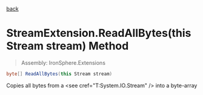 ﻿

[back](/IronSphere.Extensions/types/StreamExtension)

# StreamExtension.ReadAllBytes(this Stream stream) Method

> Assembly: IronSphere.Extensions

```csharp
byte[] ReadAllBytes(this Stream stream)
```

Copies all bytes from a &lt;see cref=&quot;T:System.IO.Stream&quot; /&gt; into a byte-array

 